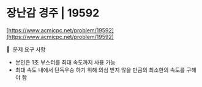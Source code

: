 # 장난감 경주 | 19592

[https://www.acmicpc.net/problem/19592](https://www.acmicpc.net/problem/19592)

🙏  문제 요구 사항

- 본인은 1초 부스터를 최대 속도까지 사용 가능
- 최대 속도 내에서 단독우승 하기 위해 의심 받지 않을 만큼의 최소한의 속도를 구해야 함